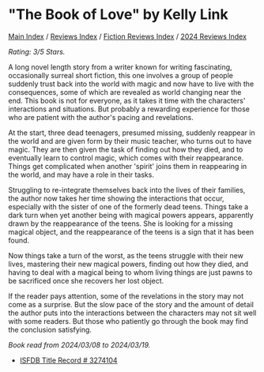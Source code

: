 # "The Book of Love" by Kelly Link

[Main Index](../../../README.md) / [Reviews Index](../../README.md) / [Fiction Reviews Index](../README.md) / [2024 Reviews Index](README.md)

*Rating: 3/5 Stars.*

A long novel length story from a writer known for writing fascinating, occasionally surreal short fiction, this one involves a group of people suddenly trust back into the world with magic and now have to live with the consequences, some of which are revealed as world changing near the end. This book is not for everyone, as it takes it time with the characters' interactions and situations. But probably a rewarding experience for those who are patient with the author's pacing and revelations.

At the start, three dead teenagers, presumed missing, suddenly reappear in the world and are given form by their music teacher, who turns out to have magic. They are then given the task of finding out how they died, and to eventually learn to control magic, which comes with their reappearance. Things get complicated when another 'spirit' joins them in reappearing in the world, and may have a role in their tasks.

Struggling to re-integrate themselves back into the lives of their families, the author now takes her time showing the interactions that occur, especially with the sister of one of the formerly dead teens. Things take a dark turn when yet another being with magical powers appears, apparently drawn by the reappearance of the teens. She is looking for a missing magical object, and the reappearance of the teens is a sign that it has been found.

Now things take a turn of the worst, as the teens struggle with their new lives, mastering their new magical powers, finding out how they died, and having to deal with a magical being to whom living things are just pawns to be sacrificed once she recovers her lost object.

If the reader pays attention, some of the revelations in the story may not come as a surprise. But the slow pace of the story and the amount of detail the author puts into the interactions between the characters may not sit well with some readers. But those who patiently go through the book may find the conclusion satisfying.

*Book read from 2024/03/08 to 2024/03/19.*

- [ISFDB Title Record # 3274104](https://www.isfdb.org/cgi-bin/title.cgi?3274104)
